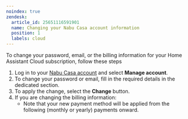 ```yaml
---
noindex: true
zendesk:
  article_id: 25651116591901
  name: Changing your Nabu Casa account information
  position: 1
  labels: cloud
---
```


To change your password, email, or the billing information for your Home Assistant Cloud subscription, follow these steps

1. Log in to your [Nabu Casa account](https://account.nabucasa.com/) and select **Manage account**.
2. To change your password or email, fill in the required details in the dedicated section.
3. To apply the change, select the **Change** button.
4. If you are changing the billing information:
   - Note that your new payment method will be applied from the following (monthly or yearly) payments onward.
